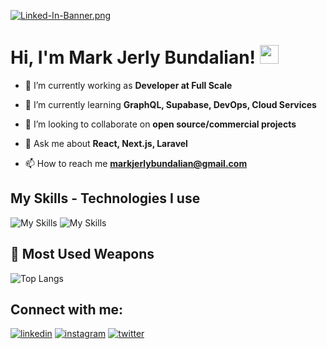 [![Linked-In-Banner.png](https://i.postimg.cc/HnD5SPzr/Linked-In-Banner.png)](https://postimg.cc/mzjtkj04)

# Hi, I'm Mark Jerly Bundalian! <img src="https://raw.githubusercontent.com/MartinHeinz/MartinHeinz/master/wave.gif" width="30px" height="30px">

- 🔭 I’m currently working as **Developer at Full Scale**

- 🌱 I’m currently learning **GraphQL, Supabase, DevOps, Cloud Services**

- 👯 I’m looking to collaborate on **open source/commercial projects**

- 💬 Ask me about **React, Next.js, Laravel**

- 📫 How to reach me **markjerlybundalian@gmail.com**

## My Skills - Technologies I use
![My Skills](https://skillicons.dev/icons?i=js,ts,php,laravel,react,next,redux,tailwind,jquery,nodejs,expressjs,mongodb,git,github,vercel)
![My Skills](https://skillicons.dev/icons?i=html,css,appwrite,firebase,mysql,postgres,bootstrap,vscode,bash,redis,figma,solidity,netlify,linux,docker)

## 🌟 Most Used Weapons 
![Top Langs](https://github-readme-stats.vercel.app/api/top-langs?username=markiiman&show_icons=true&locale=en&layout=compact&theme=tokyonight)


## Connect with me:
[![linkedin](https://skillicons.dev/icons?i=linkedin)](https://linkedin.com/in/mjmarkii)
[![instagram](https://skillicons.dev/icons?i=instagram)](https://instagram.com/mjmarkii.ig)
[![twitter](https://skillicons.dev/icons?i=twitter)](https://x.com/markiibundalian)
